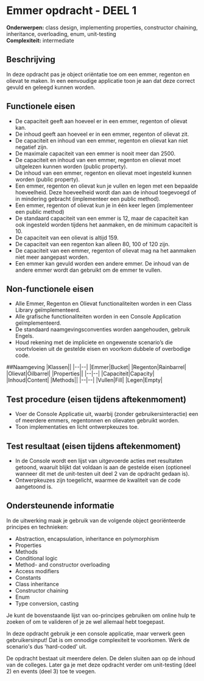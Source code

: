 # Emmer opdracht - DEEL 1

**Onderwerpen:** class design, implementing properties, constructor chaining, inheritance, overloading, enum, unit-testing  
**Complexiteit:** intermediate

## Beschrijving  
In deze opdracht pas je object oriëntatie toe om een emmer, regenton en olievat te maken. In een eenvoudige applicatie toon je aan dat deze correct gevuld en geleegd kunnen worden. 

## Functionele eisen
-	De capaciteit geeft aan hoeveel er in een emmer, regenton of olievat kan.
-	De inhoud geeft aan hoeveel er in een emmer, regenton of olievat zit. 
-	De capaciteit en inhoud van een emmer, regenton en olievat kan niet negatief zijn.
-	De maximale capaciteit van een emmer is nooit meer dan 2500. 
-	De capaciteit en inhoud van een emmer, regenton en olievat moet uitgelezen kunnen worden (public property).
-	De inhoud van een emmer, regenton en olievat moet ingesteld kunnen worden (public property).
-	Een emmer, regenton en olievat kun je vullen en legen met een bepaalde hoeveelheid. Deze hoeveelheid wordt dan aan de inhoud toegevoegd of in mindering gebracht (implementeer een public method).
-	Een emmer, regenton of olievat kun je in één keer legen (implementeer een public method) 
-	De standaard capaciteit van een emmer is 12, maar de capaciteit kan ook ingesteld worden tijdens het aanmaken, en de minimum capaciteit is 10.
-	De capaciteit van een olievat is altijd 159.
-	De capaciteit van een regenton kan alleen 80, 100 of 120 zijn.
-	De capaciteit van een emmer, regenton of olievat mag na het aanmaken niet meer aangepast worden.
-	Een emmer kan gevuld worden een andere emmer. De inhoud van de andere emmer wordt dan gebruikt om de emmer te vullen.

## Non-functionele eisen
-	Alle Emmer, Regenton en Olievat functionaliteiten worden in een Class Library geïmplementeerd.
-	Alle grafische functionaliteiten worden in een Console Application geïmplementeerd.
-	De standaard naamgevingsconventies worden aangehouden, gebruik Engels.
-	Houd rekening met de impliciete en ongewenste scenario’s die voortvloeien uit de gestelde eisen en voorkom dubbele of overbodige code.

##Naamgeving
|Klassen||
|--|--|
|Emmer|Bucket|
|Regenton|Rainbarrel|
|Olievat|Oilbarrel|
|Properties||
|--|--|
|Capaciteit|Capacity|
|Inhoud|Content|
|Methods||
|--|--|
|Vullen|Fill|
|Legen|Empty|


## Test procedure (eisen tijdens aftekenmoment)
-	Voer de Console Applicatie uit, waarbij (zonder gebruikersinteractie) een of meerdere emmers, regentonnen en olievaten gebruikt worden. 
-	Toon implementaties en licht ontwerpkeuzes toe.

## Test resultaat (eisen tijdens aftekenmoment)
-	In de Console wordt een lijst van uitgevoerde acties met resultaten getoond, waaruit blijkt dat voldaan is aan de gestelde eisen (optioneel wanneer dit met de unit-testen uit deel 2 van de opdracht gedaan is). 
-	Ontwerpkeuzes zijn toegelicht, waarmee de kwaliteit van de code aangetoond is.

## Ondersteunende informatie  
In de uitwerking maak je gebruik van de volgende object georiënteerde principes en technieken:
-	Abstraction, encapsulation, inheritance en polymorphism
-	Properties
-	Methods
-	Conditional logic
-	Method- and constructor overloading
-	Access modifiers
-	Constants
-	Class inheritance
-	Constructor chaining
-	Enum
-	Type conversion, casting

Je kunt de bovenstaande lijst van oo-principes gebruiken om online hulp te zoeken of om te valideren of je ze wel allemaal hebt toegepast.

In deze opdracht gebruik je een console applicatie, maar verwerk geen gebruikersinput! Dat is om onnodige complexiteit te voorkomen. Werk de scenario's dus 'hard-coded' uit.  

De opdracht bestaat uit meerdere delen. De delen sluiten aan op de inhoud van de colleges. Later ga je met deze opdracht verder om unit-testing (deel 2) en events (deel 3) toe te voegen.